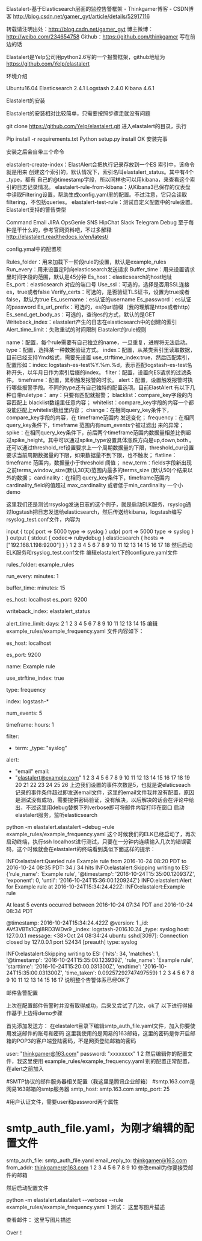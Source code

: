 Elastalert-基于Elasticsearch层面的监控告警框架 - Thinkgamer博客 - CSDN博客 http://blog.csdn.net/gamer_gyt/article/details/52917116

转载请注明出处：http://blog.csdn.net/gamer_gyt 
博主微博：http://weibo.com/234654758 
Github：https://github.com/thinkgamer
写在前边的话

Elastalert是Yelp公司用python2.6写的一个报警框架，github地址为 
https://github.com/Yelp/elastalert

环境介绍

Ubuntu16.04 
Elasticsearch 2.4.1 
Logstash 2.4.0 
Kibana 4.6.1

Elastalert的安装

Elastalert的安装相对比较简单，只需要按照步骤走就没有问题

git clone https://github.com/Yelp/elastalert.git
进入elastalert的目录，执行

Pip install -r requirements.txt 
Python setup.py install
OK 安装完事

安装之后会自带三个命令

elastalert-create-index：ElastAlert会把执行记录存放到一个ES 索引中，该命令就是用来 创建这个索引的，默认情况下，索引名叫elastalert_status。其中有4个 _type，都有 自己的@timestamp字段，所以同样也可以用kibana，来查看这个索引的日志记录情况。
elastalert-rule-from-kibana：从Kibana3已保存的仪表盘中读取Filtering设置，帮助生成config.yaml里的配置。不过注意，它只会读取filtering，不包括queries。
elastalert-test-rule：测试自定义配置中的rule设置。
Elastalert支持的警告类型

Command
Email
JIRA
OpsGenie
SNS
HipChat
Slack
Telegram
Debug
至于每种是干什么的，参考官网资料吧，不过多解释 
http://elastalert.readthedocs.io/en/latest/

config.ymal中的配置项

Rules_folder：用来加载下一阶段rule的设置，默认是example_rules
Run_every：用来设置定时向elasticsearch发送请求
Buffer_time：用来设置请求里时间字段的范围，默认是45分钟
Es_host：elasticsearch的host地址
Es_port：elasticsearch 对应的端口号
Use_ssl：可选的，选择是否用SSL连接es，true或者false
Verify_certs：可选的，是否验证TLS证书，设置为true或者false，默认为true
Es_username：es认证的username
Es_password：es认证的password
Es_url_prefix：可选的，es的url前缀（我的理解是https或者http）
Es_send_get_body_as：可选的，查询es的方式，默认的是GET
Writeback_index：elastalert产生的日志在elasticsearch中的创建的索引
Alert_time_limit：失败重试的时间限制
Elastalert的rule规则

name：配置，每个rule需要有自己独立的name，一旦重复，进程将无法启动。
type：配置，选择某一种数据验证方式。
index：配置，从某类索引里读取数据，目前已经支持Ymd格式，需要先设置 use_strftime_index:true，然后匹配索引，配置形如：index: logstash-es-test%Y.%m.%d，表示匹配logstash-es-test名称开头，以年月日作为索引后缀的index。
filter：配置，设置向ES请求的过滤条件。
timeframe：配置，累积触发报警的时长。
alert：配置，设置触发报警时执行哪些报警手段。不同的type还有自己独特的配置选项。目前ElastAlert 有以下几种自带ruletype： 
any：只要有匹配就报警；
blacklist：compare_key字段的内容匹配上 blacklist数组里任意内容；
whitelist：compare_key字段的内容一个都没能匹配上whitelist数组里内容；
change：在相同query_key条件下，compare_key字段的内容，在 timeframe范围内 发送变化；
frequency：在相同 query_key条件下，timeframe 范围内有num_events个被过滤出 来的异常；
spike：在相同query_key条件下，前后两个timeframe范围内数据量相差比例超过spike_height。其中可以通过spike_type设置具体涨跌方向是up,down,both 。还可以通过threshold_ref设置要求上一个周期数据量的下限，threshold_cur设置要求当前周期数据量的下限，如果数据量不到下限，也不触发；
flatline：timeframe 范围内，数据量小于threshold 阈值；
new_term：fields字段新出现之前terms_window_size(默认30天)范围内最多的terms_size (默认50)个结果以外的数据；
cardinality：在相同 query_key条件下，timeframe范围内cardinality_field的值超过 max_cardinality 或者低于min_cardinality
一个小demo

这里我们还是测试rrsyslog发送日志的这个例子，就是启动ELK服务，rsyslog通过logstash把日志发送给elasticsearch，然后传送给kibana，logstash编写rsyslog_test.conf文件，内容为

input {
  tcp{
    port => 5000
    type => syslog
  }
  udp{
    port => 5000
    type => syslog
  }
}
output {
  stdout {
    codec=> rubydebug
  }
  elasticsearch {
    hosts => ["192.168.1.198:9200"]
    }
}
1
2
3
4
5
6
7
8
9
10
11
12
13
14
15
16
17
18
然后启动ELK服务和rsyslog_test.conf文件 
编辑elastalert下的configure.yaml文件

rules_folder: example_rules

run_every:
  minutes: 1

buffer_time:
  minutes: 15

es_host: localhost
es_port: 9200

writeback_index: elastalert_status

alert_time_limit:
  days: 2
1
2
3
4
5
6
7
8
9
10
11
12
13
14
15
编辑example_rules/example_frequency.yaml 文件内容如下：

es_host: localhost

es_port: 9200

name: Example rule

use_strftine_index: true

type: frequency

index: logstash-*

num_events: 5

timeframe:
  hours: 1

filter:
- term:
    _type: "syslog"

alert:
- "email"
email:
- "elastalert@example.com"
1
2
3
4
5
6
7
8
9
10
11
12
13
14
15
16
17
18
19
20
21
22
23
24
25
26
上边我们设置的事件次数是5，也就是说elaticseach记录的事件条件超过即发送email文件，这里的email文件我并没有配置，原因是测试没有成功，需要提供密码验证，没有解决，以后解决的话会在评论中给出，不过这里用debug替换下列verbose即可将邮件内容打印在窗口 
启动elastalert服务，监听elasticsearch

python -m elastalert.elastalert –debug –rule example_rules/example_frequency.yaml
这个时候我们的ELK已经启动了，再次启动终端，执行ssh localhost进行测试，只要在一分钟内连续输入几次的错误密码，这个时候就会在elastalert的终端看到类似下面这样的提示：

INFO:elastalert:Queried rule Example rule from 2016-10-24 08:20 PDT to 2016-10-24 08:35 PDT: 34 / 34 hits
INFO:elastalert:Skipping writing to ES: {'rule_name': 'Example rule', '@timestamp': '2016-10-24T15:35:00.120937Z', 'exponent': 0, 'until': '2016-10-24T15:36:00.120924Z'}
INFO:elastalert:Alert for Example rule at 2016-10-24T15:34:24.422Z:
INFO:elastalert:Example rule

At least 5 events occurred between 2016-10-24 07:34 PDT and 2016-10-24 08:34 PDT

@timestamp: 2016-10-24T15:34:24.422Z
@version: 1
_id: AVf3VBTs1Cgl8RD3WDw9
_index: logstash-2016.10.24
_type: syslog
host: 127.0.0.1
message: <38>Oct 24 08:34:24 ubuntu sshd[3097]: Connection closed by 127.0.0.1 port 52434 [preauth]
type: syslog

INFO:elastalert:Skipping writing to ES: {'hits': 34, 'matches': 1, '@timestamp': '2016-10-24T15:35:00.123939Z', 'rule_name': 'Example rule', 'starttime': '2016-10-24T15:20:00.031300Z', 'endtime': '2016-10-24T15:35:00.031300Z', 'time_taken': 0.09257292747497559}
1
2
3
4
5
6
7
8
9
10
11
12
13
14
15
16
17
说明整个告警体系已经OK了

邮件告警配置

上次在配置邮件告警时并没有取得成功，后来又尝试了几次，ok了 
以下进行得操作基于上边得demo步骤

首先添加发送方： 
在elastalert目录下编辑smtp_auth_file.yaml文件，加入你要使用发送邮件的账号和密码 
这里我使用的是网易的163邮箱，这里的密码是你开启邮箱的POP3的客户端登陆密码，不是网页登陆邮箱的密码

user: "thinkgamer@163.com"
password: "xxxxxxxx"
1
2
然后编辑你的配置文件，我这里使用 example_rules/example_frequency.yaml 
别的配置正常配置，在alert之前加入

#SMTP协议的邮件服务器相关配置（我这里是腾讯企业邮箱）
#smtp.163.com是网易163邮箱的smtp服务器
smtp_host: smtp.163.com
smtp_port: 25

#用户认证文件，需要user和password两个属性
# smtp_auth_file.yaml，为刚才编辑的配置文件
smtp_auth_file: smtp_auth_file.yaml
email_reply_to: thinkgamer@163.com
from_addr: thinkgamer@163.com
1
2
3
4
5
6
7
8
9
10
修改email为你要接受邮件的邮箱

然后启动配置文件

python -m elastalert.elastalert --verbose --rule example_rules/example_frequency.yaml
1
测试： 
这里写图片描述

查看邮件： 
这里写图片描述

Over！